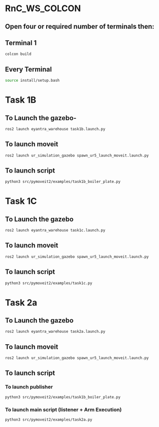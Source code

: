 # RnC_WS_COLCON


## Open four or required number of terminals then:
## Terminal 1
```sh
colcon build
```
## Every Terminal 
```sh
source install/setup.bash
```


# Task 1B

## To Launch the gazebo-


```sh
ros2 launch eyantra_warehouse task1b.launch.py
```
## To launch moveit

```sh
ros2 launch ur_simulation_gazebo spawn_ur5_launch_moveit.launch.py 
```

## To launch script
```sh
python3 src/pymoveit2/examples/task1b_boiler_plate.py
```


# Task 1C

## To Launch the gazebo

```sh
ros2 launch eyantra_warehouse task1c.launch.py  
```

## To launch moveit
```sh
ros2 launch ur_simulation_gazebo spawn_ur5_launch_moveit.launch.py 
```

## To launch script
```sh
python3 src/pymoveit2/examples/task1c.py
```


# Task 2a

## To Launch the gazebo

```sh
ros2 launch eyantra_warehouse task2a.launch.py  
```

## To launch moveit
```sh
ros2 launch ur_simulation_gazebo spawn_ur5_launch_moveit.launch.py 
```

## To launch script

### To launch publisher
```sh
python3 src/pymoveit2/examples/task1b_boiler_plate.py
```
### To launch main script (listener + Arm Execution)
```sh
python3 src/pymoveit2/examples/task2a.py
```
